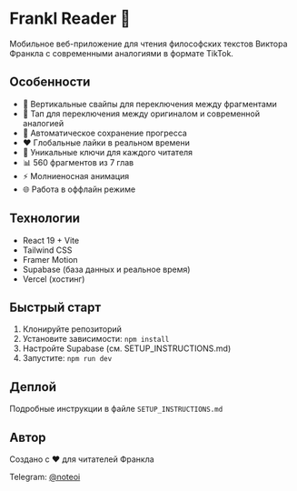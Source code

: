 # Frankl Reader 📖

Мобильное веб-приложение для чтения философских текстов Виктора Франкла с современными аналогиями в формате TikTok.

## Особенности

- 📱 Вертикальные свайпы для переключения между фрагментами
- 🔄 Тап для переключения между оригиналом и современной аналогией
- 💾 Автоматическое сохранение прогресса
- ❤️ Глобальные лайки в реальном времени
- 🔐 Уникальные ключи для каждого читателя
- 📊 560 фрагментов из 7 глав
- ⚡ Молниеносная анимация
- 🌐 Работа в оффлайн режиме

## Технологии

- React 19 + Vite
- Tailwind CSS
- Framer Motion
- Supabase (база данных и реальное время)
- Vercel (хостинг)

## Быстрый старт

1. Клонируйте репозиторий
2. Установите зависимости: `npm install`
3. Настройте Supabase (см. SETUP_INSTRUCTIONS.md)
4. Запустите: `npm run dev`

## Деплой

Подробные инструкции в файле `SETUP_INSTRUCTIONS.md`

## Автор

Создано с ❤️ для читателей Франкла

Telegram: [@noteoi](https://t.me/noteoi)

